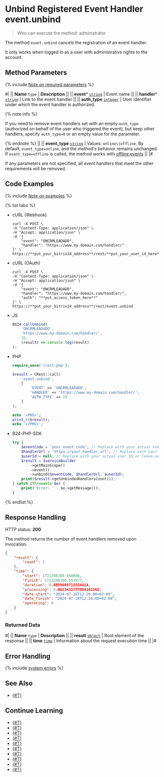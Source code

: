 # Unbind Registered Event Handler event.unbind

> Who can execute the method: administrator

The method `event.unbind` cancels the registration of an event handler.

It only works when logged in as a user with administrative rights to the account.

## Method Parameters

{% include [Note on required parameters](../../_includes/required.md) %}

#|
|| **Name**
`type` | **Description** ||
|| **event***
[`string`](../data-types.md) | Event name ||
|| **handler***
[`string`](../data-types.md) | Link to the event handler ||
|| **auth_type**
[`integer`](../data-types.md) | User identifier under which the event handler is authorized.

{% note info %}

If you need to remove event handlers set with an empty `auth_type` (authorized on behalf of the user who triggered the event), but keep other handlers, specify `auth_type=0` or an empty value for the parameter.

{% endnote %} 
||
|| **event_type**
[`string`](../data-types.md) | Values: `online\|offline`. By default, `event_type=online`, and the method's behavior remains unchanged. If `event_type=offline` is called, the method works with [offline events](https://dev.1c-bitrix.com/learning/course/index.php?COURSE_ID=99&CHAPTER_ID=04462&LESSON_PATH=8771.5380.2461.4462) ||
|#

If any parameters are not specified, all event handlers that meet the other requirements will be removed.

## Code Examples

{% include [Note on examples](../../_includes/examples.md) %}

{% list tabs %}

- cURL (Webhook)

    ```curl
    curl -X POST \
    -H "Content-Type: application/json" \
    -H "Accept: application/json" \
    -d '{
        "event": "ONCRMLEADADD",
        "handler": "https://www.my-domain.com/handler/"
    }' \
    https://**put_your_bitrix24_address**/rest/**put_your_user_id_here**/**put_your_webhook_here**/event.unbind
    ```

- cURL (OAuth)

    ```curl
    curl -X POST \
    -H "Content-Type: application/json" \
    -H "Accept: application/json" \
    -d '{
        "event": "ONCRMLEADADD",
        "handler": "https://www.my-domain.com/handler/",
        "auth": "**put_access_token_here**"
    }' \
    https://**put_your_bitrix24_address**/rest/event.unbind
    ```

- JS

    ```js
    BX24.callUnbind(
        'ONCRMLEADADD',
        'https://www.my-domain.com/handler/',
        15,
        (result) => console.log(result)
    );
    ```

- PHP

    ```php
    require_once('crest.php');

    $result = CRest::call(
        'event.unbind',
        [
            'EVENT' => 'ONCRMLEADADD',
            'HANDLER' => 'https://www.my-domain.com/handler/',
            'AUTH_TYPE' => 15
        ]
    );

    echo '<PRE>';
    print_r($result);
    echo '</PRE>';
    ```

- B24-PHP-SDK

    ```php        
    try {
        $eventCode = 'your_event_code'; // Replace with your actual event code
        $handlerUrl = 'https://your.handler.url'; // Replace with your actual handler URL
        $userId = null; // Replace with your actual user ID or leave as null
        $result = $serviceBuilder
            ->getMainScope()
            ->event()
            ->unbind($eventCode, $handlerUrl, $userId);
        print($result->getUnbindedHandlersCount());
    } catch (Throwable $e) {
        print('Error: ' . $e->getMessage());
    }
    ```

{% endlist %}

## Response Handling

HTTP status: **200**

The method returns the number of event handlers removed upon invocation.

```json
{
    "result": {
        "count": 1
    },
    "time": {
        "start": 1721298360.468008,
        "finish": 1721298360.553977,
        "duration": 0.0859689712524414,
        "processing": 0.0023431777954101562,
        "date_start": "2024-07-18T12:26:00+02:00",
        "date_finish": "2024-07-18T12:26:00+02:00",
        "operating": 0
    }
}
```

### Returned Data

#|
|| **Name**
`type` | **Description** ||
|| **result**
[`object`](../data-types.md) | Root element of the response ||
|| **time**
[`time`](../data-types.md) | Information about the request execution time ||
|#

## Error Handling

{% include [system errors](../../_includes/system-errors.md) %}

## See Also

- [{#T}](../bx24-js-sdk/how-to-call-rest-methods/bx24-call-unbind.md)

## Continue Learning

- [{#T}](./events.md)
- [{#T}](./event-bind.md)
- [{#T}](./event-get.md)
- [{#T}](./safe-event-handlers.md)
- [{#T}](./offline-events.md)
- [{#T}](./event-offline-list.md)
- [{#T}](./event-offline-get.md)
- [{#T}](./event-offline-clear.md)
- [{#T}](./event-offline-error.md)
- [{#T}](./on-offline-event.md)